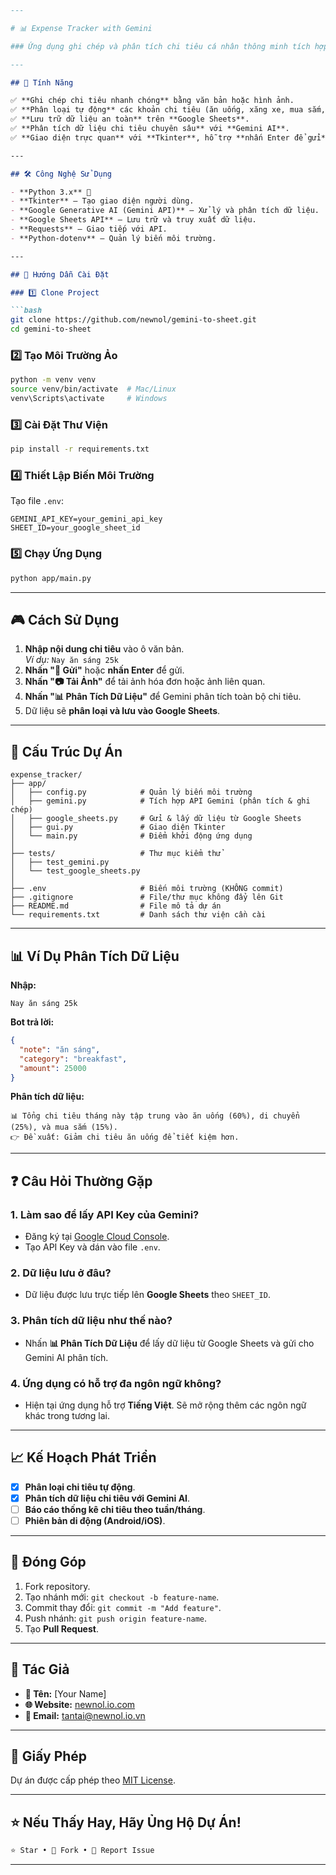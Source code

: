 ```markdown
---

# 📊 Expense Tracker with Gemini

### Ứng dụng ghi chép và phân tích chi tiêu cá nhân thông minh tích hợp **Gemini AI** và **Google Sheets**.

---

## 🌟 Tính Năng

✅ **Ghi chép chi tiêu nhanh chóng** bằng văn bản hoặc hình ảnh.  
✅ **Phân loại tự động** các khoản chi tiêu (ăn uống, xăng xe, mua sắm, v.v.).  
✅ **Lưu trữ dữ liệu an toàn** trên **Google Sheets**.  
✅ **Phân tích dữ liệu chi tiêu chuyên sâu** với **Gemini AI**.  
✅ **Giao diện trực quan** với **Tkinter**, hỗ trợ **nhấn Enter để gửi** và **hiển thị loading** khi xử lý.  

---

## 🛠 Công Nghệ Sử Dụng

- **Python 3.x** 🐍  
- **Tkinter** – Tạo giao diện người dùng.  
- **Google Generative AI (Gemini API)** – Xử lý và phân tích dữ liệu.  
- **Google Sheets API** – Lưu trữ và truy xuất dữ liệu.  
- **Requests** – Giao tiếp với API.  
- **Python-dotenv** – Quản lý biến môi trường.  

---

## 🚀 Hướng Dẫn Cài Đặt

### 1️⃣ Clone Project

```bash
git clone https://github.com/newnol/gemini-to-sheet.git
cd gemini-to-sheet
```

### 2️⃣ Tạo Môi Trường Ảo

```bash
python -m venv venv
source venv/bin/activate  # Mac/Linux
venv\Scripts\activate     # Windows
```

### 3️⃣ Cài Đặt Thư Viện

```bash
pip install -r requirements.txt
```

### 4️⃣ Thiết Lập Biến Môi Trường

Tạo file `.env`:

```env
GEMINI_API_KEY=your_gemini_api_key
SHEET_ID=your_google_sheet_id
```

### 5️⃣ Chạy Ứng Dụng

```bash
python app/main.py
```

---

## 🎮 Cách Sử Dụng

1. **Nhập nội dung chi tiêu** vào ô văn bản.  
   _Ví dụ:_ `Nay ăn sáng 25k`  
2. **Nhấn "📨 Gửi"** hoặc **nhấn Enter** để gửi.  
3. **Nhấn "📷 Tải Ảnh"** để tải ảnh hóa đơn hoặc ảnh liên quan.  
4. **Nhấn "📊 Phân Tích Dữ Liệu"** để Gemini phân tích toàn bộ chi tiêu.  
5. Dữ liệu sẽ **phân loại và lưu vào Google Sheets**.

---

## 📂 Cấu Trúc Dự Án

```
expense_tracker/
├── app/
│   ├── config.py            # Quản lý biến môi trường
│   ├── gemini.py            # Tích hợp API Gemini (phân tích & ghi chép)
│   ├── google_sheets.py     # Gửi & lấy dữ liệu từ Google Sheets
│   ├── gui.py               # Giao diện Tkinter
│   └── main.py              # Điểm khởi động ứng dụng
│
├── tests/                   # Thư mục kiểm thử
│   ├── test_gemini.py
│   └── test_google_sheets.py
│
├── .env                     # Biến môi trường (KHÔNG commit)
├── .gitignore               # File/thư mục không đẩy lên Git
├── README.md                # File mô tả dự án
└── requirements.txt         # Danh sách thư viện cần cài
```

---

## 📊 Ví Dụ Phân Tích Dữ Liệu

**Nhập:**  
```
Nay ăn sáng 25k
```

**Bot trả lời:**  
```json
{
  "note": "ăn sáng",
  "category": "breakfast",
  "amount": 25000
}
```

**Phân tích dữ liệu:**  
```
📊 Tổng chi tiêu tháng này tập trung vào ăn uống (60%), di chuyển (25%), và mua sắm (15%).
👉 Đề xuất: Giảm chi tiêu ăn uống để tiết kiệm hơn.
```

---

## ❓ Câu Hỏi Thường Gặp

### 1. **Làm sao để lấy API Key của Gemini?**  
- Đăng ký tại [Google Cloud Console](https://console.cloud.google.com/).  
- Tạo API Key và dán vào file `.env`.

### 2. **Dữ liệu lưu ở đâu?**  
- Dữ liệu được lưu trực tiếp lên **Google Sheets** theo `SHEET_ID`.

### 3. **Phân tích dữ liệu như thế nào?**  
- Nhấn **📊 Phân Tích Dữ Liệu** để lấy dữ liệu từ Google Sheets và gửi cho Gemini AI phân tích.

### 4. **Ứng dụng có hỗ trợ đa ngôn ngữ không?**  
- Hiện tại ứng dụng hỗ trợ **Tiếng Việt**. Sẽ mở rộng thêm các ngôn ngữ khác trong tương lai.

---

## 📈 Kế Hoạch Phát Triển

- [x] **Phân loại chi tiêu tự động**.  
- [x] **Phân tích dữ liệu chi tiêu với Gemini AI**.  
- [ ] **Báo cáo thống kê chi tiêu theo tuần/tháng**.  
- [ ] **Phiên bản di động (Android/iOS)**.  

---

## 🤝 Đóng Góp

1. Fork repository.  
2. Tạo nhánh mới: `git checkout -b feature-name`.  
3. Commit thay đổi: `git commit -m "Add feature"`.  
4. Push nhánh: `git push origin feature-name`.  
5. Tạo **Pull Request**.

---

## 💼 Tác Giả

- **👤 Tên:** [Your Name]  
- **🌐 Website:** [newnol.io.com](https://newnol.io.vn)  
- **📧 Email:** tantai@newnol.io.vn  

---

## 📜 Giấy Phép

Dự án được cấp phép theo [MIT License](LICENSE).

---

## ⭐️ Nếu Thấy Hay, Hãy Ủng Hộ Dự Án!

```bash
⭐️ Star • 🍴 Fork • 🐞 Report Issue
```

---
```
